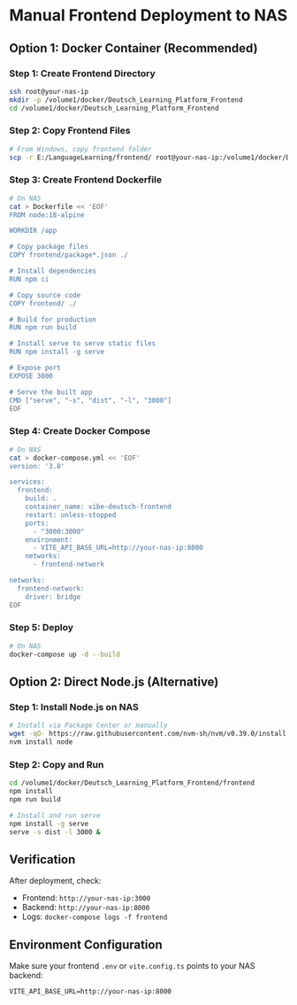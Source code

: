 # Manual Frontend Deployment to NAS

## Option 1: Docker Container (Recommended)

### Step 1: Create Frontend Directory
```bash
ssh root@your-nas-ip
mkdir -p /volume1/docker/Deutsch_Learning_Platform_Frontend
cd /volume1/docker/Deutsch_Learning_Platform_Frontend
```

### Step 2: Copy Frontend Files
```bash
# From Windows, copy frontend folder
scp -r E:/LanguageLearning/frontend/ root@your-nas-ip:/volume1/docker/Deutsch_Learning_Platform_Frontend/
```

### Step 3: Create Frontend Dockerfile
```bash
# On NAS
cat > Dockerfile << 'EOF'
FROM node:18-alpine

WORKDIR /app

# Copy package files
COPY frontend/package*.json ./

# Install dependencies
RUN npm ci

# Copy source code
COPY frontend/ ./

# Build for production
RUN npm run build

# Install serve to serve static files
RUN npm install -g serve

# Expose port
EXPOSE 3000

# Serve the built app
CMD ["serve", "-s", "dist", "-l", "3000"]
EOF
```

### Step 4: Create Docker Compose
```bash
# On NAS
cat > docker-compose.yml << 'EOF'
version: '3.8'

services:
  frontend:
    build: .
    container_name: vibe-deutsch-frontend
    restart: unless-stopped
    ports:
      - "3000:3000"
    environment:
      - VITE_API_BASE_URL=http://your-nas-ip:8000
    networks:
      - frontend-network

networks:
  frontend-network:
    driver: bridge
EOF
```

### Step 5: Deploy
```bash
# On NAS
docker-compose up -d --build
```

## Option 2: Direct Node.js (Alternative)

### Step 1: Install Node.js on NAS
```bash
# Install via Package Center or manually
wget -qO- https://raw.githubusercontent.com/nvm-sh/nvm/v0.39.0/install.sh | bash
nvm install node
```

### Step 2: Copy and Run
```bash
cd /volume1/docker/Deutsch_Learning_Platform_Frontend/frontend
npm install
npm run build

# Install and run serve
npm install -g serve
serve -s dist -l 3000 &
```

## Verification

After deployment, check:
- Frontend: `http://your-nas-ip:3000`
- Backend: `http://your-nas-ip:8000`
- Logs: `docker-compose logs -f frontend`

## Environment Configuration

Make sure your frontend `.env` or `vite.config.ts` points to your NAS backend:
```
VITE_API_BASE_URL=http://your-nas-ip:8000
```